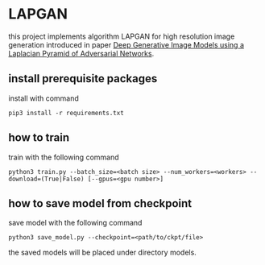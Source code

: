 # LAPGAN

this project implements algorithm LAPGAN for high resolution image generation introduced in paper [Deep Generative Image Models using a Laplacian Pyramid of Adversarial Networks](https://arxiv.org/abs/1506.05751).

## install prerequisite packages

install with command

```shell
pip3 install -r requirements.txt
```

## how to train

train with the following command

```shell
python3 train.py --batch_size=<batch size> --num_workers=<workers> --download=(True|False) [--gpus=<gpu number>]
```

## how to save model from checkpoint

save model with the following command

```shell
python3 save_model.py --checkpoint=<path/to/ckpt/file>
```

the saved models will be placed under directory models.
